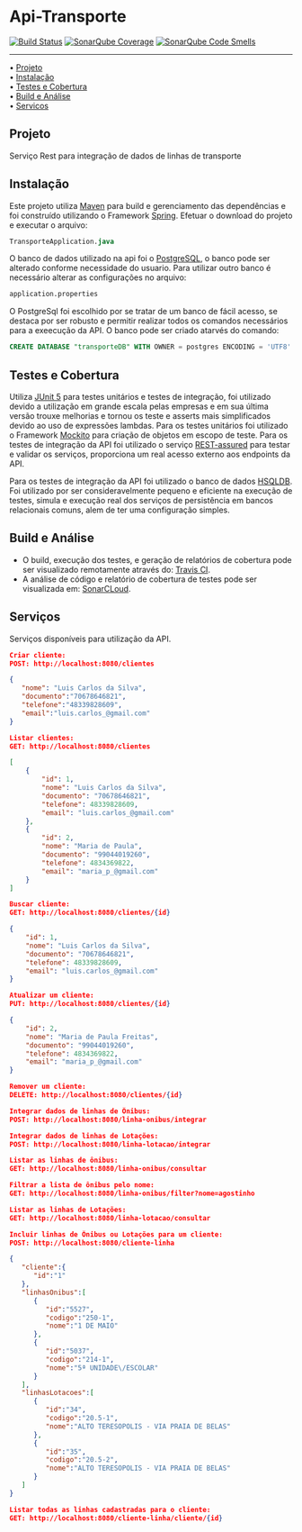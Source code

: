 # Api-Transporte

[![Build Status](https://travis-ci.com/vandersozc/api-transporte.svg?branch=master)](https://travis-ci.com/vandersozc/api-transporte)
[![SonarQube Coverage](https://sonarcloud.io/api/project_badges/measure?project=com.vandersoncamp%3Aapi-transporte&metric=coverage)](https://sonarcloud.io/dashboard?id=com.vandersoncamp%3Aapi-transporte)
[![SonarQube Code Smells](https://sonarcloud.io/api/project_badges/measure?project=com.vandersoncamp%3Aapi-transporte&metric=code_smells)](https://sonarcloud.io/dashboard?id=com.vandersoncamp%3Aapi-transporte) 

---
<p align="left">&bull;
    <a href="#projeto">Projeto</a></br> &bull;
	<a href="#instalação">Instalação</a></br> &bull;
	<a href="#testes-e-cobertura">Testes e Cobertura</a></br> &bull;
	<a href="#build-e-análise">Build e Análise</a></br> &bull;
	<a href="#serviços">Servicos</a>
</p>

## Projeto

Serviço Rest para integração de dados de linhas de transporte

## Instalação

Este projeto utiliza [Maven](https://maven.apache.org/) para build e gerenciamento das dependências e foi construído utilizando o Framework [Spring](https://spring.io/). Efetuar o download do projeto e executar o arquivo:

```sql
TransporteApplication.java
```
O banco de dados utilizado na api foi o [PostgreSQL](https://www.postgresql.org/), o banco pode ser alterado conforme necessidade do usuario. Para utilizar outro banco é necessário alterar as configurações no arquivo:

```sql
application.properties
```
O PostgreSql foi escolhido por se tratar de um banco de fácil acesso, se destaca por ser robusto e permitir realizar todos os comandos necessários para a exeecução da API. O banco pode ser criado atarvés do comando:

```sql
CREATE DATABASE "transporteDB" WITH OWNER = postgres ENCODING = 'UTF8' CONNECTION LIMIT = -1;
```

## Testes e Cobertura

Utiliza [JUnit 5](https://junit.org/junit5/) para testes unitários e testes de integração, foi utilizado devido a utilização em grande escala pelas empresas e em sua última versão trouxe melhorias e tornou os teste e asserts mais simplificados devido ao uso de expressões lambdas. Para os testes unitários foi utilizado o Framework [Mockito](https://site.mockito.org/) para criação de objetos em escopo de teste. Para os testes de integração da API foi utilizado o serviço [REST-assured](http://rest-assured.io/) para testar e validar os serviços, proporciona um real acesso externo aos endpoints da API.

Para os testes de integração da API foi utilizado o banco de dados [HSQLDB](http://hsqldb.org/). Foi utilizado por ser consideravelmente pequeno e eficiente na execução de testes, simula e execução real dos serviços de persistência em bancos relacionais comuns, alem de ter uma configuração simples.

## Build e Análise
- O build, execução dos testes, e geração de relatórios de cobertura pode ser visualizado remotamente através do: [Travis CI](https://travis-ci.com/vandersozc/api-transporte).
- A análise de código e relatório de cobertura de testes pode ser visualizada em: [SonarCLoud](https://sonarcloud.io/dashboard?id=com.vandersoncamp%3Aapi-transporte).

## Serviços

Serviços disponíveis para utilização da API.

```json
Criar cliente: 
POST: http://localhost:8080/clientes

{
   "nome": "Luis Carlos da Silva",
   "documento":"70678646821",
   "telefone":"48339828609",
   "email":"luis.carlos_@gmail.com"
}
```

```json
Listar clientes: 
GET: http://localhost:8080/clientes

[
	{
		"id": 1,
		"nome": "Luis Carlos da Silva",
		"documento": "70678646821",
		"telefone": 48339828609,
		"email": "luis.carlos_@gmail.com"
	},
	{
		"id": 2,
		"nome": "Maria de Paula",
		"documento": "99044019260",
		"telefone": 4834369822,
		"email": "maria_p_@gmail.com"
	}
]
```

```json
Buscar cliente: 
GET: http://localhost:8080/clientes/{id}

{
    "id": 1,
    "nome": "Luis Carlos da Silva",
    "documento": "70678646821",
    "telefone": 48339828609,
    "email": "luis.carlos_@gmail.com"
}
```

```json
Atualizar um cliente: 
PUT: http://localhost:8080/clientes/{id}

{
	"id": 2,
	"nome": "Maria de Paula Freitas",
	"documento": "99044019260",
	"telefone": 4834369822,
	"email": "maria_p_@gmail.com"
}
```

```json
Remover um cliente: 
DELETE: http://localhost:8080/clientes/{id}
```

```json
Integrar dados de linhas de Ônibus: 
POST: http://localhost:8080/linha-onibus/integrar
```

```json
Integrar dados de linhas de Lotações: 
POST: http://localhost:8080/linha-lotacao/integrar
```

```json
Listar as linhas de ônibus: 
GET: http://localhost:8080/linha-onibus/consultar
```

```json
Filtrar a lista de ônibus pelo nome: 
GET: http://localhost:8080/linha-onibus/filter?nome=agostinho
```

```json
Listar as linhas de Lotações: 
GET: http://localhost:8080/linha-lotacao/consultar
```

```json
Incluir linhas de Ônibus ou Lotações para um cliente: 
POST: http://localhost:8080/cliente-linha

{
   "cliente":{
      "id":"1"
   },
   "linhasOnibus":[
      {
         "id":"5527",
         "codigo":"250-1",
         "nome":"1 DE MAIO"
      },
      {
         "id":"5037",
         "codigo":"214-1",
         "nome":"5ª UNIDADE\/ESCOLAR"
      }
   ],
   "linhasLotacoes":[
      {
         "id":"34",
         "codigo":"20.5-1",
         "nome":"ALTO TERESOPOLIS - VIA PRAIA DE BELAS"
      },
      {
         "id":"35",
         "codigo":"20.5-2",
         "nome":"ALTO TERESOPOLIS - VIA PRAIA DE BELAS"
      }
   ]
}
```

```json
Listar todas as linhas cadastradas para o cliente: 
GET: http://localhost:8080/cliente-linha/cliente/{id}
```
